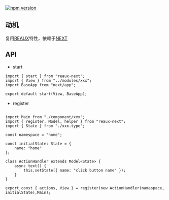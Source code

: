 [![npm version](https://img.shields.io/npm/v/reaux-next.svg?style=flat)](https://www.npmjs.com/package/reaux-next)  

## 动机

复用[REAUX](https://github.com/vocoWone/reaux)特性，依赖于[NEXT](https://nextjs.org/)

## API


- start

```
import { start } from "reaux-next";
import { View } from "../modules/xxx";
import BaseApp from "next/app";

export default start(View, BaseApp);
```

- register

```

import Main from "./component/xxx";
import { register, Model, helper } from "reaux-next";
import { State } from "./xxx.type";

const namespace = "home";

const initialState: State = {
    name: "home"
};

class ActionHandler extends Model<State> {
    async text() {
        this.setState({ name: "click button name" });
    }
}

export const { actions, View } = register(new ActionHandler(namespace, initialState),Main);

```
